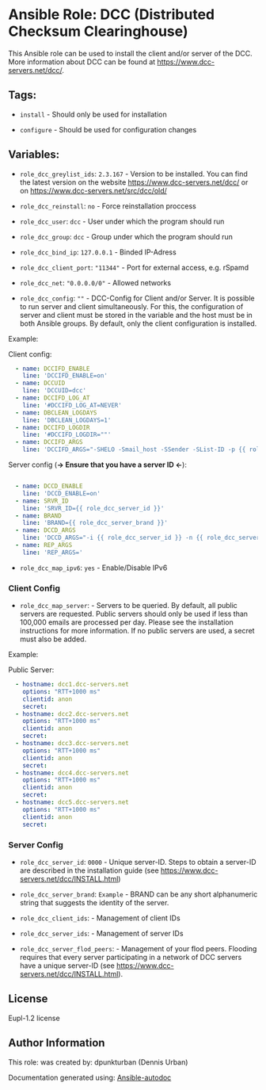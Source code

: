 # Ansible Role: DCC (Distributed Checksum Clearinghouse)

This Ansible role can be used to install the client and/or server of the DCC. More information about DCC can be found at https://www.dcc-servers.net/dcc/.


## Tags:

* `install` - Should only be used for installation


* `configure` - Should be used for configuration changes

## Variables:

* `role_dcc_greylist_ids`: `2.3.167` - Version to be installed. You can find the latest version on the website https://www.dcc-servers.net/dcc/ or on https://www.dcc-servers.net/src/dcc/old/

* `role_dcc_reinstall`: `no` - Force reinstallation proccess

* `role_dcc_user`: `dcc` - User under which the program should run

* `role_dcc_group`: `dcc` - Group under which the program should run

* `role_dcc_bind_ip`: `127.0.0.1` - Binded IP-Adress

* `role_dcc_client_port`: `"11344"` - Port for external access, e.g. rSpamd

* `role_dcc_net`: `"0.0.0.0/0"` - Allowed networks

* `role_dcc_config`: `""` - DCC-Config for Client and/or Server. It is possible to run server and client simultaneously. For this, the configuration of server and client must be stored in the variable and the host must be in both Ansible groups. By default, only the client configuration is installed.

Example: 

Client config:
```yaml
  - name: DCCIFD_ENABLE
    line: 'DCCIFD_ENABLE=on'
  - name: DCCUID
    line: 'DCCUID=dcc'
  - name: DCCIFD_LOG_AT
    line: '#DCCIFD_LOG_AT=NEVER'
  - name: DBCLEAN_LOGDAYS
    line: 'DBCLEAN_LOGDAYS=1'
  - name: DCCIFD_LOGDIR
    line: '#DCCIFD_LOGDIR=""'
  - name: DCCIFD_ARGS
    line: 'DCCIFD_ARGS="-SHELO -Smail_host -SSender -SList-ID -p {{ role_dcc_bind_ip }},{{ role_dcc_client_port }},{{ role_dcc_net }}"' 
```

Server config (**-> Ensure that you have a server ID <-**):
```yaml

  - name: DCCD_ENABLE
    line: 'DCCD_ENABLE=on'
  - name: SRVR_ID
    line: 'SRVR_ID={{ role_dcc_server_id }}'
  - name: BRAND
    line: 'BRAND={{ role_dcc_server_brand }}'
  - name: DCCD_ARGS
    line: 'DCCD_ARGS="-i {{ role_dcc_server_id }} -n {{ role_dcc_server_brand }} -a 127.0.0.1 -a {{ ansible_default_ipv4.address }} -u FOREVER"'
  - name: REP_ARGS
    line: 'REP_ARGS='
```
* `role_dcc_map_ipv6`: `yes` - Enable/Disable IPv6

### Client Config 

* `role_dcc_map_server`:  - Servers to be queried. By default, all public servers are requested. Public servers should only be used if less than 100,000 emails are processed per day. Please see the installation instructions for more information. If no public servers are used, a secret must also be added.

Example:

Public Server:
```yaml
  - hostname: dcc1.dcc-servers.net
    options: "RTT+1000 ms"
    clientid: anon
    secret: 
  - hostname: dcc2.dcc-servers.net
    options: "RTT+1000 ms"
    clientid: anon
    secret: 
  - hostname: dcc3.dcc-servers.net
    options: "RTT+1000 ms"
    clientid: anon
    secret: 
  - hostname: dcc4.dcc-servers.net
    options: "RTT+1000 ms"
    clientid: anon
    secret: 
  - hostname: dcc5.dcc-servers.net
    options: "RTT+1000 ms"
    clientid: anon
    secret:
```

### Server Config 

* `role_dcc_server_id`: `0000` - Unique server-ID. Steps to obtain a server-ID are described in the installation guide (see https://www.dcc-servers.net/dcc/INSTALL.html)

* `role_dcc_server_brand`: `Example` - BRAND can be any short alphanumeric string that suggests the identity of the server.

* `role_dcc_client_ids`:  - Management of client IDs

* `role_dcc_server_ids`:  - Management of server IDs

* `role_dcc_server_flod_peers`:  - Management of your flod peers. Flooding requires that every server participating in a network of DCC servers have a unique server-ID (see https://www.dcc-servers.net/dcc/INSTALL.html).


## License
Eupl-1.2 license


## Author Information
This role:  was created by: dpunkturban (Dennis Urban)

Documentation generated using: [Ansible-autodoc](https://github.com/AndresBott/ansible-autodoc)


